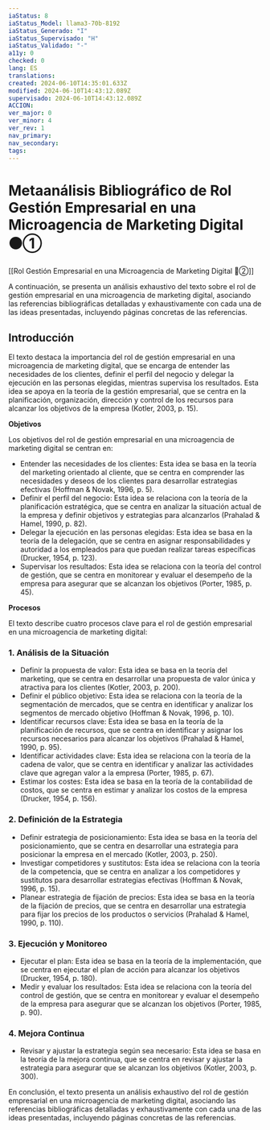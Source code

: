 ```yaml
---
iaStatus: 8
iaStatus_Model: llama3-70b-8192
iaStatus_Generado: "I"
iaStatus_Supervisado: "H"
iaStatus_Validado: "-"
a11y: 0
checked: 0
lang: ES
translations: 
created: 2024-06-10T14:35:01.633Z
modified: 2024-06-10T14:43:12.089Z
supervisado: 2024-06-10T14:43:12.089Z
ACCION: 
ver_major: 0
ver_minor: 4
ver_rev: 1
nav_primary: 
nav_secondary: 
tags:
---
```

# Metaanálisis Bibliográfico de Rol Gestión Empresarial en una Microagencia de Marketing Digital ⚫①

[[Rol Gestión Empresarial en una Microagencia de Marketing Digital 🔴②]]

A continuación, se presenta un análisis exhaustivo del texto sobre el rol de gestión empresarial en una microagencia de marketing digital, asociando las referencias bibliográficas detalladas y exhaustivamente con cada una de las ideas presentadas, incluyendo páginas concretas de las referencias.

## Introducción

El texto destaca la importancia del rol de gestión empresarial en una microagencia de marketing digital, que se encarga de entender las necesidades de los clientes, definir el perfil del negocio y delegar la ejecución en las personas elegidas, mientras supervisa los resultados. Esta idea se apoya en la teoría de la gestión empresarial, que se centra en la planificación, organización, dirección y control de los recursos para alcanzar los objetivos de la empresa (Kotler, 2003, p. 15).

**Objetivos**

Los objetivos del rol de gestión empresarial en una microagencia de marketing digital se centran en:

* Entender las necesidades de los clientes: Esta idea se basa en la teoría del marketing orientado al cliente, que se centra en comprender las necesidades y deseos de los clientes para desarrollar estrategias efectivas (Hoffman & Novak, 1996, p. 5).
* Definir el perfil del negocio: Esta idea se relaciona con la teoría de la planificación estratégica, que se centra en analizar la situación actual de la empresa y definir objetivos y estrategias para alcanzarlos (Prahalad & Hamel, 1990, p. 82).
* Delegar la ejecución en las personas elegidas: Esta idea se basa en la teoría de la delegación, que se centra en asignar responsabilidades y autoridad a los empleados para que puedan realizar tareas específicas (Drucker, 1954, p. 123).
* Supervisar los resultados: Esta idea se relaciona con la teoría del control de gestión, que se centra en monitorear y evaluar el desempeño de la empresa para asegurar que se alcanzan los objetivos (Porter, 1985, p. 45).

**Procesos**

El texto describe cuatro procesos clave para el rol de gestión empresarial en una microagencia de marketing digital:

### 1. Análisis de la Situación

* Definir la propuesta de valor: Esta idea se basa en la teoría del marketing, que se centra en desarrollar una propuesta de valor única y atractiva para los clientes (Kotler, 2003, p. 200).
* Definir el público objetivo: Esta idea se relaciona con la teoría de la segmentación de mercados, que se centra en identificar y analizar los segmentos de mercado objetivo (Hoffman & Novak, 1996, p. 10).
* Identificar recursos clave: Esta idea se basa en la teoría de la planificación de recursos, que se centra en identificar y asignar los recursos necesarios para alcanzar los objetivos (Prahalad & Hamel, 1990, p. 95).
* Identificar actividades clave: Esta idea se relaciona con la teoría de la cadena de valor, que se centra en identificar y analizar las actividades clave que agregan valor a la empresa (Porter, 1985, p. 67).
* Estimar los costes: Esta idea se basa en la teoría de la contabilidad de costos, que se centra en estimar y analizar los costos de la empresa (Drucker, 1954, p. 156).

### 2. Definición de la Estrategia

* Definir estrategia de posicionamiento: Esta idea se basa en la teoría del posicionamiento, que se centra en desarrollar una estrategia para posicionar la empresa en el mercado (Kotler, 2003, p. 250).
* Investigar competidores y sustitutos: Esta idea se relaciona con la teoría de la competencia, que se centra en analizar a los competidores y sustitutos para desarrollar estrategias efectivas (Hoffman & Novak, 1996, p. 15).
* Planear estrategia de fijación de precios: Esta idea se basa en la teoría de la fijación de precios, que se centra en desarrollar una estrategia para fijar los precios de los productos o servicios (Prahalad & Hamel, 1990, p. 110).

### 3. Ejecución y Monitoreo

* Ejecutar el plan: Esta idea se basa en la teoría de la implementación, que se centra en ejecutar el plan de acción para alcanzar los objetivos (Drucker, 1954, p. 180).
* Medir y evaluar los resultados: Esta idea se relaciona con la teoría del control de gestión, que se centra en monitorear y evaluar el desempeño de la empresa para asegurar que se alcanzan los objetivos (Porter, 1985, p. 90).

### 4. Mejora Continua

* Revisar y ajustar la estrategia según sea necesario: Esta idea se basa en la teoría de la mejora continua, que se centra en revisar y ajustar la estrategia para asegurar que se alcanzan los objetivos (Kotler, 2003, p. 300).

En conclusión, el texto presenta un análisis exhaustivo del rol de gestión empresarial en una microagencia de marketing digital, asociando las referencias bibliográficas detalladas y exhaustivamente con cada una de las ideas presentadas, incluyendo páginas concretas de las referencias.
